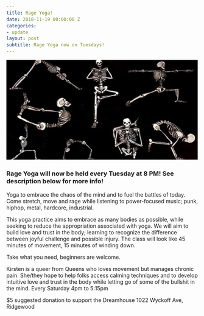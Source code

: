 ```yaml
---
title: Rage Yoga!
date: 2018-11-19 00:00:00 Z
categories:
- update
layout: post
subtitle: Rage Yoga now on Tuesdays!
---
```


![Rage Yoga](/assets/rageyoga.png)

### Rage Yoga will now be held every Tuesday at 8 PM! See description below for more info!

Yoga to embrace the chaos of the mind and to fuel the battles of today. Come stretch, move and rage while listening to power-focused music; punk, hiphop, metal, hardcore, industrial.

This yoga practice aims to embrace as many bodies as possible, while seeking to reduce the appropriation associated with yoga. We will aim to build love and trust in the body; learning to recognize the difference between joyful challenge and possible injury. The class will look like 45 minutes of movement, 15 minutes of winding down. 

Take what you need, beginners are welcome.

Kirsten is a queer from Queens who loves movement but manages chronic pain. She/they hope to help folks access calming techniques and to develop intuitive love and trust in the body while letting go of some of the bullshit in the mind. Every Saturday 4pm to 5:15pm

$5 suggested donation to support the Dreamhouse
1022 Wyckoff Ave, Ridgewood



